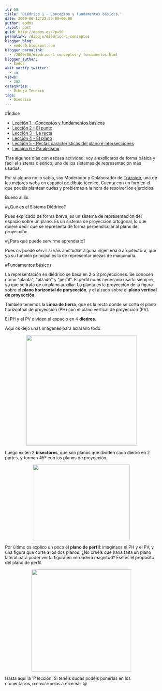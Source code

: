 ```yaml
---
id: 50
title: 'Diédrico 1 - Conceptos y fundamentos básicos.'
date: 2009-06-12T22:59:00+00:00
author: eodos
layout: post
guid: http://eodos.es/?p=50
permalink: /dibujo/diedrico-1-conceptos
blogger_blog:
  - eodos0.blogspot.com
blogger_permalink:
  - /2009/06/diedrico-1-conceptos-y-fundamentos.html
blogger_author:
  - Eodos
aktt_notify_twitter:
  - no
views:
  - 202
categories:
  - Dibujo Técnico
tags:
  - Diedrico
---
```

#Índice
  
* [Lección 1 - Conceptos y fundamentos básicos](/blog/dibujo/diedrico-1-conceptos/)
* [Lección 2 - El punto](/blog/dibujo/diedrico-2-el-punto/)
* [Lección 3 - La recta](/blog/dibujo/diedrico-3-la-recta/)
* [Lección 4 - El plano](/blog/dibujo/diedrico-4-el-plano/)
* [Lección 5 - Rectas características del plano e intersecciones](/blog/dibujo/diedrico-5-rectas-caracteristicas/)
* [Lección 6 - Paralelismo](/blog/dibujo/diedrico-6-paralelismo/)

Tras algunos días con escasa actividad, voy a explicaros de forma básica y fácil el sistema diédrico, uno de los sistemas de representación más usados.

Por si alguno no lo sabía, soy Moderador y Colaborador de [Trazoide](http://trazoide.com), una de las mejores webs en español de dibujo técnico. Cuenta con un foro en el que podéis plantear dudas y problemas a la hora de resolver los ejercicios.

Bueno al lío.

#¿Qué es el Sistema Diédrico?

Pues explicado de forma breve, es un sistema de representación del espacio sobre un plano. Es un sistema de proyección ortogonal, lo que quiere decir que se representa de forma perpendicular al plano de proyección.

#¿Para qué puede servirme aprenderlo?

Pues os puede servir si vais a estudiar alguna ingeniería o arquitectura, que ya su función principal es la de representar piezas de maquinaria.

#Fundamentos básicos

La representación en diédrico se basa en 2 o 3 proyecciones. Se conocen como "planta", "alzado" y "perfil". El perfil no es necesario usarlo siempre, ya que se trata de un plano auxiliar. La planta es la proyección de la figura sobre el <span style="font-weight: bold;">plano horizontal de poryección</span>, y el alzado sobre el <span style="font-weight: bold;">plano vertical de proyección</span>.

También tenemos la <span style="font-weight: bold;">Línea de tierra</span>, que es la recta donde se corta el plano horizontaal de proyección (PH) con el plano vertical de proyección (PV).

El PH y el PV dividen el espacio en 4 <span style="font-weight: bold;">diedros</span>.

Aquí os dejo unas imágenes para aclararlo todo.

<a onblur="try {parent.deselectBloggerImageGracefully();} catch(e) {}" href="https://i1.wp.com/webdelprofesor.ula.ve/nucleotrujillo/alperez/teoria/cap_03-proyeccion_diedrica/cap_03-imagenes/spd.gif" data-rel="lightbox-0" title=""><img style="display: block; margin: 0px auto 10px; text-align: center; cursor: hand; width: 365px; height: 365px;" src="https://i1.wp.com/webdelprofesor.ula.ve/nucleotrujillo/alperez/teoria/cap_03-proyeccion_diedrica/cap_03-imagenes/spd.gif" alt="" border="0" data-recalc-dims="1" /></a>

Luego exiten 2 <span style="font-weight: bold;">bisectores</span>, que son planos que dividen cada diedro en 2 partes, y forman 45º con los planos de proyección.

<a onblur="try {parent.deselectBloggerImageGracefully();} catch(e) {}" href="http://3.bp.blogspot.com/_l9s0SBx6otw/SZVzOlb1UiI/AAAAAAAAAAM/v7dC9136iDI/s320/dibujo+tecnico.bmp" data-rel="lightbox-1" title=""><img style="display: block; margin: 0px auto 10px; text-align: center; cursor: hand; width: 320px; height: 250px;" src="http://3.bp.blogspot.com/_l9s0SBx6otw/SZVzOlb1UiI/AAAAAAAAAAM/v7dC9136iDI/s320/dibujo+tecnico.bmp" alt="" border="0" /></a>

Por último os explico un poco el <span style="font-weight: bold;">plano de perfil</span>: imaginaos el PH y el PV, y una figura que corte a los dos planos. ¿No creéis que haría falta un plano lateral para poder ver la figura en verdadera magnitud? Ese es el propósito del plano de perfil.

<a onblur="try {parent.deselectBloggerImageGracefully();} catch(e) {}" href="https://i2.wp.com/palmera.pntic.mec.es/~jcuadr2/laboratoriosd/imagenes/plano003.jpg" data-rel="lightbox-2" title=""><img style="display: block; margin: 0px auto 10px; text-align: center; cursor: hand; width: 329px; height: 337px;" src="https://i2.wp.com/palmera.pntic.mec.es/~jcuadr2/laboratoriosd/imagenes/plano003.jpg" alt="" border="0" data-recalc-dims="1" /></a>

Hasta aquí la 1º lección. Si tenéis dudas podéis ponerlas en los comentarios, o enviármelas a mi email 😀
